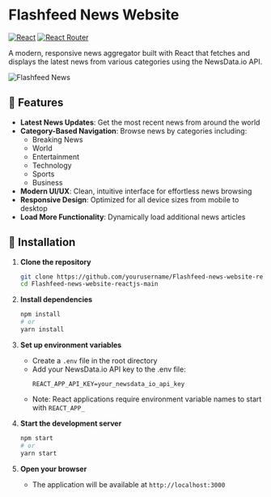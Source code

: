 # Flashfeed News Website

[![React](https://img.shields.io/badge/React-18.2.0-blue)](https://reactjs.org/)
[![React Router](https://img.shields.io/badge/React%20Router-6.21.1-red)](https://reactrouter.com/)

A modern, responsive news aggregator built with React that fetches and displays the latest news from various categories using the NewsData.io API.

![Flashfeed News](https://via.placeholder.com/800x400?text=Flashfeed+News+Website)

## 📰 Features

- **Latest News Updates**: Get the most recent news from around the world
- **Category-Based Navigation**: Browse news by categories including:
  - Breaking News
  - World
  - Entertainment
  - Technology
  - Sports
  - Business
- **Modern UI/UX**: Clean, intuitive interface for effortless news browsing
- **Responsive Design**: Optimized for all device sizes from mobile to desktop
- **Load More Functionality**: Dynamically load additional news articles

## 🚀 Installation

1. **Clone the repository**
   ```bash
   git clone https://github.com/yourusername/Flashfeed-news-website-reactjs.git
   cd Flashfeed-news-website-reactjs-main
   ```

2. **Install dependencies**
   ```bash
   npm install
   # or
   yarn install
   ```

3. **Set up environment variables**
   - Create a `.env` file in the root directory
   - Add your NewsData.io API key to the .env file:
     ```
     REACT_APP_API_KEY=your_newsdata_io_api_key
     ```
   - Note: React applications require environment variable names to start with `REACT_APP_`

4. **Start the development server**
   ```bash
   npm start
   # or
   yarn start
   ```

5. **Open your browser**
   - The application will be available at `http://localhost:3000`

